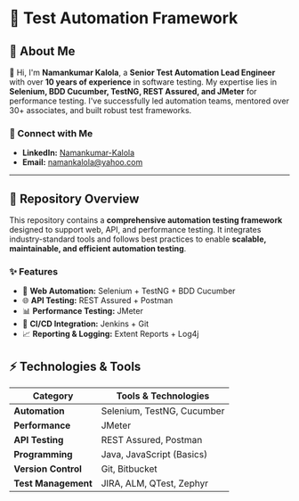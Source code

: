 # 🚀 Test Automation Framework  

## 📌 About Me  
👋 Hi, I'm **Namankumar Kalola**, a **Senior Test Automation Lead Engineer** with over **10 years of experience** in software testing. My expertise lies in **Selenium, BDD Cucumber, TestNG, REST Assured, and JMeter** for performance testing. I've successfully led automation teams, mentored over 30+ associates, and built robust test frameworks.  

### 🔗 Connect with Me  
- **LinkedIn:** [Namankumar-Kalola](https://www.linkedin.com/in/namankumar-kalola-83648615/)  
- **Email:** [namankalola@yahoo.com](mailto:namankalola@yahoo.com)  

---

## 📂 Repository Overview  
This repository contains a **comprehensive automation testing framework** designed to support web, API, and performance testing. It integrates industry-standard tools and follows best practices to enable **scalable, maintainable, and efficient automation testing**.  

### ✨ Features  
- 🚀 **Web Automation:** Selenium + TestNG + BDD Cucumber  
- 🌐 **API Testing:** REST Assured + Postman  
- 📊 **Performance Testing:** JMeter  
- 🔄 **CI/CD Integration:** Jenkins + Git  
- 📈 **Reporting & Logging:** Extent Reports + Log4j  


## ⚡ Technologies & Tools  
| Category            | Tools & Technologies |
|--------------------|--------------------|
| **Automation**      | Selenium, TestNG, Cucumber |
| **Performance**     | JMeter |
| **API Testing**     | REST Assured, Postman |
| **Programming**     | Java, JavaScript (Basics) |
| **Version Control** | Git, Bitbucket |
| **Test Management** | JIRA, ALM, QTest, Zephyr |
